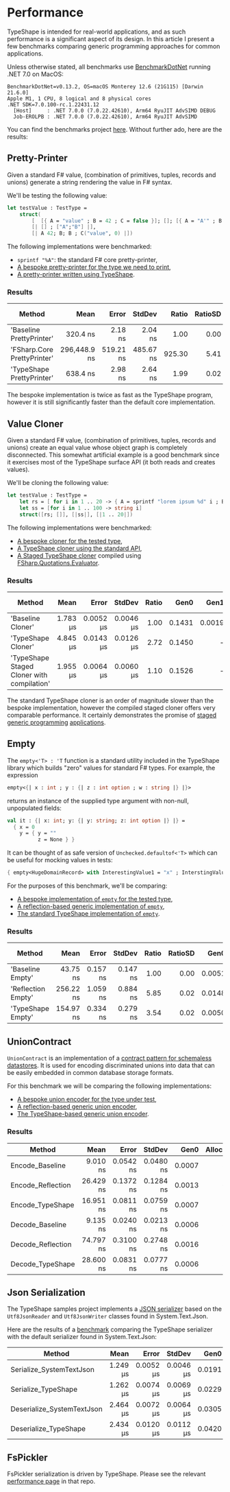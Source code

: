 # Performance

TypeShape is intended for real-world applications, and as such performance is a significant aspect of its design.
In this article I present a few benchmarks comparing generic programming approaches for common applications.

Unless otherwise stated, all benchmarks use [BenchmarkDotNet](https://benchmarkdotnet.org/) running .NET 7.0 on MacOS:
```
BenchmarkDotNet=v0.13.2, OS=macOS Monterey 12.6 (21G115) [Darwin 21.6.0]
Apple M1, 1 CPU, 8 logical and 8 physical cores
.NET SDK=7.0.100-rc.1.22431.12
  [Host]     : .NET 7.0.0 (7.0.22.42610), Arm64 RyuJIT AdvSIMD DEBUG
  Job-EROLPB : .NET 7.0.0 (7.0.22.42610), Arm64 RyuJIT AdvSIMD
```
You can find the benchmarks project [here](https://github.com/eiriktsarpalis/TypeShape/tree/master/tests/TypeShape.Benchmarks).
Without further ado, here are the results:

## Pretty-Printer

Given a standard F# value, (combination of primitives, tuples, records and unions)
generate a string rendering the value in F# syntax.

We'll be testing the following value:
```fsharp
let testValue : TestType = 
    struct(
        [  [{ A = "value" ; B = 42 ; C = false }]; []; [{ A = "A'" ; B = 0 ; C = true }] ],
        [| [] ; ["A";"B"] |], 
        [| A 42; B; B ; C("value", 0) |])
```

The following implementations were benchmarked:

* `sprintf "%A"`: the standard F# core pretty-printer,
* [A bespoke pretty-printer for the type we need to print](https://github.com/eiriktsarpalis/TypeShape/blob/57845c26d55d2d0ac9b4a2ead47cee446dbd2db7/tests/TypeShape.Benchmarks/PrettyPrinter.fs#L25-L85),
* [A pretty-printer written using TypeShape](https://github.com/eiriktsarpalis/TypeShape/blob/57845c26d55d2d0ac9b4a2ead47cee446dbd2db7/samples/TypeShape.Samples/HKT/PrettyPrinter.fs).
  
### Results

|                      Method |         Mean |     Error |    StdDev |  Ratio | RatioSD |   Gen0 | Allocated | Alloc Ratio |
|---------------------------- |-------------:|----------:|----------:|-------:|--------:|-------:|----------:|------------:|
|    &#39;Baseline PrettyPrinter&#39; |     320.4 ns |   2.18 ns |   2.04 ns |   1.00 |    0.00 | 0.0224 |   1.13 KB |        1.00 |
| &#39;FSharp.Core PrettyPrinter&#39; | 296,448.9 ns | 519.21 ns | 485.67 ns | 925.30 |    5.41 | 2.9297 | 153.44 KB |      136.39 |
|   &#39;TypeShape PrettyPrinter&#39; |     638.4 ns |   2.98 ns |   2.64 ns |   1.99 |    0.02 | 0.0286 |   1.43 KB |        1.27 |

The bespoke implementation is twice as fast as the TypeShape program,
however it is still significantly faster than the default core implementation.

## Value Cloner

Given a standard F# value, (combination of primitives, tuples, records and unions)
create an equal value whose object graph is completely disconnected.
This somewhat artificial example is a good benchmark since it exercises most of the
TypeShape surface API (it both reads and creates values).

We'll be cloning the following value:
```fsharp
let testValue : TestType =
    let rs = [ for i in 1 .. 20 -> { A = sprintf "lorem ipsum %d" i ; B = i ; C = i % 2 = 0 } ]
    let ss = [for i in 1 .. 100 -> string i]
    struct([rs; []], [|ss|], [|1 .. 20|])
```

The following implementations were benchmarked:
* [A bespoke cloner for the tested type](https://github.com/eiriktsarpalis/TypeShape/blob/57845c26d55d2d0ac9b4a2ead47cee446dbd2db7/tests/TypeShape.Benchmarks/Clone.fs#L14-L24),
* [A TypeShape cloner using the standard API](https://github.com/eiriktsarpalis/TypeShape/blob/57845c26d55d2d0ac9b4a2ead47cee446dbd2db7/src/TypeShape/Applications/Clone.fs),
* [A Staged TypeShape cloner](https://github.com/eiriktsarpalis/TypeShape/blob/57845c26d55d2d0ac9b4a2ead47cee446dbd2db7/tests/TypeShape.Tests/StagedClone.fs) compiled using [FSharp.Quotations.Evaluator](https://github.com/fsprojects/FSharp.Quotations.Evaluator).

### Results

|                                     Method |     Mean |     Error |    StdDev | Ratio |   Gen0 |   Gen1 | Allocated | Alloc Ratio |
|------------------------------------------- |---------:|----------:|----------:|------:|-------:|-------:|----------:|------------:|
|                          &#39;Baseline Cloner&#39; | 1.783 μs | 0.0052 μs | 0.0046 μs |  1.00 | 0.1431 | 0.0019 |    7.2 KB |        1.00 |
|                         &#39;TypeShape Cloner&#39; | 4.845 μs | 0.0143 μs | 0.0126 μs |  2.72 | 0.1450 |      - |   7.62 KB |        1.06 |
| &#39;TypeShape Staged Cloner with compilation&#39; | 1.955 μs | 0.0064 μs | 0.0060 μs |  1.10 | 0.1526 |      - |   7.62 KB |        1.06 |

The standard TypeShape cloner is an order of magnitude slower than the bespoke implementation,
however the compiled staged cloner offers very comparable performance.
It certainly demonstrates the promise of [staged generic programming](http://fssnip.azurewebsites.net/7Ry/title/Staged-Generic-Equality)
[applications](http://fssnip.azurewebsites.net/7Rz/title/Staged-Generic-Hashcodes).

## Empty

The `empty<'T> : 'T` function is a standard utility included in the TypeShape library which
builds "zero" values for standard F# types. For example, the expression
```fsharp
empty<{| x : int ; y : {| z : int option ; w : string |} |}>
```
returns an instance of the supplied type argument with non-null, unpopulated fields:
```fsharp
val it : {| x: int; y: {| y: string; z: int option |} |} =
  { x = 0
    y = { y = ""
          z = None } }
```
It can be thought of as safe version of `Unchecked.defaultof<'T>` which can be useful for mocking values in tests:
```fsharp
{ empty<HugeDomainRecord> with InterestingValue1 = "x" ; InterstingValue2 = 42 }
```

For the purposes of this benchmark, we'll be comparing:
* [A bespoke implementation of `empty` for the tested type](https://github.com/eiriktsarpalis/TypeShape/blob/08a90e8a5bbb8fc1293037a10d0c6b8ef55c518e/tests/TypeShape.Benchmarks/Empty.fs#L20-L21),
* [A reflection-based generic implementation of `empty`](https://github.com/eiriktsarpalis/TypeShape/blob/08a90e8a5bbb8fc1293037a10d0c6b8ef55c518e/tests/TypeShape.Benchmarks/Empty.fs#L23-L54),
* [The standard TypeShape implementation of `empty`](https://github.com/eiriktsarpalis/TypeShape/blob/08a90e8a5bbb8fc1293037a10d0c6b8ef55c518e/src/TypeShape/Applications/Empty.fs).

### Results

|             Method |      Mean |    Error |   StdDev | Ratio | RatioSD |   Gen0 | Allocated | Alloc Ratio |
|------------------- |----------:|---------:|---------:|------:|--------:|-------:|----------:|------------:|
|   &#39;Baseline Empty&#39; |  43.75 ns | 0.157 ns | 0.147 ns |  1.00 |    0.00 | 0.0051 |     264 B |        1.00 |
| &#39;Reflection Empty&#39; | 256.22 ns | 1.059 ns | 0.884 ns |  5.85 |    0.02 | 0.0148 |     776 B |        2.94 |
|  &#39;TypeShape Empty&#39; | 154.97 ns | 0.334 ns | 0.279 ns |  3.54 |    0.02 | 0.0050 |     264 B |        1.00 |

## UnionContract

`UnionContract` is an implementation of a [contract pattern for schemaless datastores](https://eiriktsarpalis.wordpress.com/2018/10/30/a-contract-pattern-for-schemaless-datastores/).
It is used for encoding discriminated unions into data that can be easily embedded in common database storage formats.

For this benchmark we will be comparing the following implementations:

* [A bespoke union encoder for the type under test](https://github.com/eiriktsarpalis/TypeShape/blob/08a90e8a5bbb8fc1293037a10d0c6b8ef55c518e/tests/TypeShape.Benchmarks/UnionContract.fs#L36-L66),
* [A reflection-based generic union encoder](https://github.com/eiriktsarpalis/TypeShape/blob/08a90e8a5bbb8fc1293037a10d0c6b8ef55c518e/tests/TypeShape.Benchmarks/UnionContract.fs#L68-L87),
* [The TypeShape-based generic union encoder](https://github.com/eiriktsarpalis/TypeShape/blob/08a90e8a5bbb8fc1293037a10d0c6b8ef55c518e/src/TypeShape/Applications/UnionContract.fs).

### Results

|            Method |      Mean |     Error |    StdDev |   Gen0 | Allocated |
|------------------ |----------:|----------:|----------:|-------:|----------:|
|   Encode_Baseline |  9.010 ns | 0.0542 ns | 0.0480 ns | 0.0007 |      34 B |
| Encode_Reflection | 26.429 ns | 0.1372 ns | 0.1284 ns | 0.0013 |      66 B |
|  Encode_TypeShape | 16.951 ns | 0.0811 ns | 0.0759 ns | 0.0007 |      34 B |
|   Decode_Baseline |  9.135 ns | 0.0240 ns | 0.0213 ns | 0.0006 |      31 B |
| Decode_Reflection | 74.797 ns | 0.3100 ns | 0.2748 ns | 0.0016 |      87 B |
|  Decode_TypeShape | 28.600 ns | 0.0831 ns | 0.0777 ns | 0.0006 |      31 B |

## Json Serialization

The TypeShape samples project implements a [JSON serializer](https://github.com/eiriktsarpalis/TypeShape/blob/main/samples/TypeShape.Samples/HKT/JsonSerializer.fs) based on the `Utf8JsonReader` and `Utf8JsonWriter` classes found in System.Text.Json.

Here are the results of a [benchmark](https://github.com/eiriktsarpalis/TypeShape/blob/main/tests/TypeShape.Benchmarks/JsonSerializer.fs) comparing the TypeShape serializer with the default serializer found in System.Text.Json:

|                     Method |     Mean |     Error |    StdDev |   Gen0 | Allocated |
|--------------------------- |---------:|----------:|----------:|-------:|----------:|
|   Serialize_SystemTextJson | 1.249 μs | 0.0052 μs | 0.0046 μs | 0.0191 |      1 KB |
|        Serialize_TypeShape | 1.262 μs | 0.0074 μs | 0.0069 μs | 0.0229 |   1.19 KB |
| Deserialize_SystemTextJson | 2.464 μs | 0.0072 μs | 0.0064 μs | 0.0305 |   1.65 KB |
|      Deserialize_TypeShape | 2.434 μs | 0.0120 μs | 0.0112 μs | 0.0420 |   2.15 KB |

## FsPickler

FsPickler serialization is driven by TypeShape. Please see the relevant [performance page](https://github.com/mbraceproject/FsPickler/wiki/.NET-Core-Benchmarks) in that repo.
